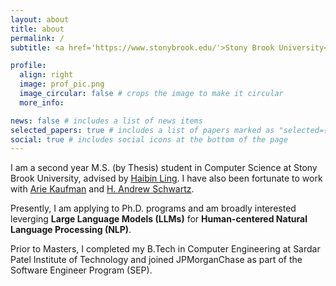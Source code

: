```yaml
---
layout: about
title: about
permalink: /
subtitle: <a href='https://www.stonybrook.edu/'>Stony Brook University</a>

profile:
  align: right
  image: prof_pic.png
  image_circular: false # crops the image to make it circular
  more_info: 

news: false # includes a list of news items
selected_papers: true # includes a list of papers marked as "selected={true}"
social: true # includes social icons at the bottom of the page
---
```


I am a second year M.S. (by Thesis) student in Computer Science at Stony Brook University, advised by [Haibin Ling](https://www3.cs.stonybrook.edu/~hling/). I have also been fortunate to work with [Arie Kaufman](https://www3.cs.stonybrook.edu/~ari/) and [H. Andrew Schwartz](https://www3.cs.stonybrook.edu/~has/).

Presently, I am applying to Ph.D. programs and am broadly interested leverging <b>Large Language Models (LLMs)</b> for <b>Human-centered Natural Language Processing (NLP)</b>.

Prior to Masters, I completed my B.Tech in Computer Engineering at Sardar Patel Institute of Technology and joined JPMorganChase as part of the Software Engineer Program (SEP).